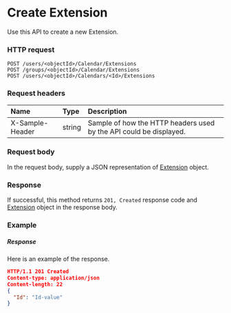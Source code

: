 # Create Extension

Use this API to create a new Extension.
### HTTP request
```http
POST /users/<objectId>/Calendar/Extensions
POST /groups/<objectId>/Calendar/Extensions
POST /users/<objectId>/Calendars/<Id>/Extensions

```
### Request headers
| Name       | Type | Description|
|:---------------|:--------|:----------|
| X-Sample-Header  | string  | Sample of how the HTTP headers used by the API could be displayed.|

### Request body
In the request body, supply a JSON representation of [Extension](../resources/extension.md) object.


### Response
If successful, this method returns `201, Created` response code and [Extension](../resources/extension.md) object in the response body.

### Example
##### Response
Here is an example of the response.
```json
HTTP/1.1 201 Created
Content-type: application/json
Content-length: 22
{
  "Id": "Id-value"
}
```

<!-- uuid: a29c077c-76c2-4735-ade3-b41b6fc0b93d
2015-10-09 18:41:45 UTC -->